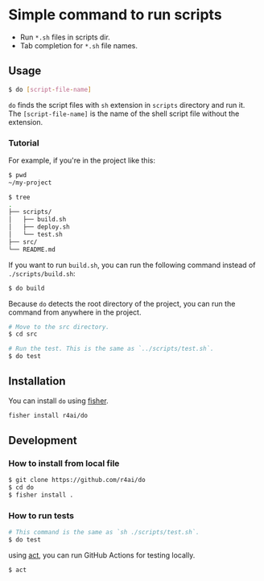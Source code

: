 # Simple command to run scripts

- Run `*.sh` files in scripts dir.
- Tab completion for `*.sh` file names.

## Usage

```bash
$ do [script-file-name]
```

`do` finds the script files with `sh` extension in `scripts` directory and run it.  
The `[script-file-name]` is the name of the shell script file without the extension.

### Tutorial

For example, if you're in the project like this:

```bash
$ pwd
~/my-project

$ tree
.
├── scripts/
│   ├── build.sh
│   ├── deploy.sh
│   └── test.sh
├── src/
└── README.md
```

If you want to run `build.sh`, you can run the following command instead of `./scripts/build.sh`:

```bash
$ do build
```

Because `do` detects the root directory of the project, you can run the command from anywhere in the project.

```bash
# Move to the src directory.
$ cd src

# Run the test. This is the same as `../scripts/test.sh`.
$ do test
```

## Installation

You can install `do` using [fisher](https://github.com/jorgebucaran/fisher).

```bash
fisher install r4ai/do
```

## Development

### How to install from local file

```bash
$ git clone https://github.com/r4ai/do
$ cd do
$ fisher install .
```

### How to run tests

```bash
# This command is the same as `sh ./scripts/test.sh`.
$ do test
```

using [act](https://github.com/nektos/act), you can run GitHub Actions for testing locally.

```bash
$ act
```
